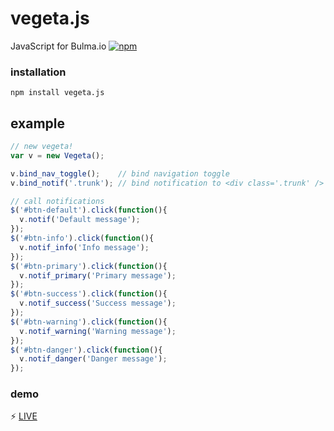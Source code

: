 # vegeta.js
JavaScript for Bulma.io
[![npm](https://img.shields.io/npm/v/vegeta.js.svg)](https://www.npmjs.com/package/vegeta.js)

### installation
```npm install vegeta.js```

## example
```javascript
// new vegeta!
var v = new Vegeta();

v.bind_nav_toggle();    // bind navigation toggle
v.bind_notif('.trunk'); // bind notification to <div class='.trunk' />

// call notifications
$('#btn-default').click(function(){
  v.notif('Default message');
});
$('#btn-info').click(function(){
  v.notif_info('Info message');
});
$('#btn-primary').click(function(){
  v.notif_primary('Primary message');
});
$('#btn-success').click(function(){
  v.notif_success('Success message');
});
$('#btn-warning').click(function(){
  v.notif_warning('Warning message');
});
$('#btn-danger').click(function(){
  v.notif_danger('Danger message');
});
```
### demo
:zap: <a href='https://diewland.github.io/vegeta.js/'>LIVE</a>
